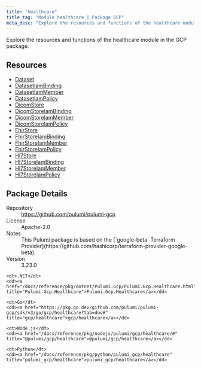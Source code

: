 ```yaml
---
title: "healthcare"
title_tag: "Module healthcare | Package GCP"
meta_desc: "Explore the resources and functions of the healthcare module in the GCP package."
---
```


<!-- WARNING: this file was generated by Pulumi Docs Generator. -->
<!-- Do not edit by hand unless you're certain you know what you are doing! -->

Explore the resources and functions of the healthcare module in the GCP package.

<h2 id="resources">Resources</h2>
<ul class="api">
    <li><a href="dataset" title="Dataset"><span class="symbol resource"></span>Dataset</a></li>
    <li><a href="datasetiambinding" title="DatasetIamBinding"><span class="symbol resource"></span>DatasetIamBinding</a></li>
    <li><a href="datasetiammember" title="DatasetIamMember"><span class="symbol resource"></span>DatasetIamMember</a></li>
    <li><a href="datasetiampolicy" title="DatasetIamPolicy"><span class="symbol resource"></span>DatasetIamPolicy</a></li>
    <li><a href="dicomstore" title="DicomStore"><span class="symbol resource"></span>DicomStore</a></li>
    <li><a href="dicomstoreiambinding" title="DicomStoreIamBinding"><span class="symbol resource"></span>DicomStoreIamBinding</a></li>
    <li><a href="dicomstoreiammember" title="DicomStoreIamMember"><span class="symbol resource"></span>DicomStoreIamMember</a></li>
    <li><a href="dicomstoreiampolicy" title="DicomStoreIamPolicy"><span class="symbol resource"></span>DicomStoreIamPolicy</a></li>
    <li><a href="fhirstore" title="FhirStore"><span class="symbol resource"></span>FhirStore</a></li>
    <li><a href="fhirstoreiambinding" title="FhirStoreIamBinding"><span class="symbol resource"></span>FhirStoreIamBinding</a></li>
    <li><a href="fhirstoreiammember" title="FhirStoreIamMember"><span class="symbol resource"></span>FhirStoreIamMember</a></li>
    <li><a href="fhirstoreiampolicy" title="FhirStoreIamPolicy"><span class="symbol resource"></span>FhirStoreIamPolicy</a></li>
    <li><a href="hl7store" title="Hl7Store"><span class="symbol resource"></span>Hl7Store</a></li>
    <li><a href="hl7storeiambinding" title="Hl7StoreIamBinding"><span class="symbol resource"></span>Hl7StoreIamBinding</a></li>
    <li><a href="hl7storeiammember" title="Hl7StoreIamMember"><span class="symbol resource"></span>Hl7StoreIamMember</a></li>
    <li><a href="hl7storeiampolicy" title="Hl7StoreIamPolicy"><span class="symbol resource"></span>Hl7StoreIamPolicy</a></li>
</ul>

<h2 id="package-details">Package Details</h2>
<dl class="package-details">
	<dt>Repository</dt>
	<dd><a href="https://github.com/pulumi/pulumi-gcp">https://github.com/pulumi/pulumi-gcp</a></dd>
	<dt>License</dt>
	<dd>Apache-2.0</dd>
	<dt>Notes</dt>
	<dd>This Pulumi package is based on the [`google-beta` Terraform Provider](https://github.com/hashicorp/terraform-provider-google-beta).</dd>
	<dt>Version</dt>
	<dd>3.23.0</dd>
</dl>



<dl class="tabular">

    <dt>.NET</dt>
    <dd><a href="/docs/reference/pkg/dotnet/Pulumi.Gcp/Pulumi.Gcp.Healthcare.html" title="Pulumi.Gcp.Healthcare">Pulumi.Gcp.Healthcare</a></dd>

    <dt>Go</dt>
    <dd><a href="https://pkg.go.dev/github.com/pulumi/pulumi-gcp/sdk/v3/go/gcp/healthcare?tab=doc#" title="gcp/healthcare">gcp/healthcare</a></dd>

    <dt>Node.js</dt>
    <dd><a href="/docs/reference/pkg/nodejs/pulumi/gcp/healthcare/#" title="@pulumi/gcp/healthcare">@pulumi/gcp/healthcare</a></dd>

    <dt>Python</dt>
    <dd><a href="/docs/reference/pkg/python/pulumi_gcp/healthcare" title="pulumi_gcp/healthcare">pulumi_gcp/healthcare</a></dd>

</dl>

